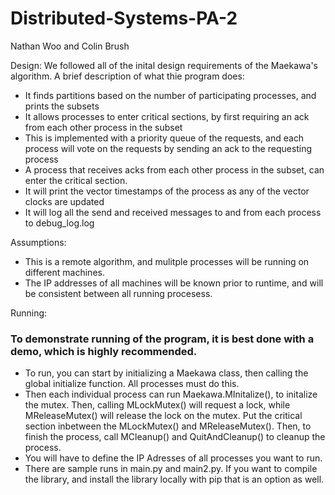 # Distributed-Systems-PA-2

Nathan Woo and Colin Brush

Design: We followed all of the inital design requirements of the Maekawa's algorithm. A brief description of what thie program does:
 - It finds partitions based on the number of participating processes, and prints the subsets
 - It allows processes to enter critical sections, by first requiring an ack from each other process in the subset
 - This is implemented with a priority queue of the requests, and each process will vote on the requests by sending an ack to the requesting process
 - A process that receives acks from each other process in the subset, can enter the critical section.
 - It will print the vector timestamps of the process as any of the vector clocks are updated
 - It will log all the send and received messages to and from each process to debug_log.log
 
Assumptions:
 - This is a remote algorithm, and mulitple processes will be running on different machines. 
 - The IP addresses of all machines will be known prior to runtime, and will be consistent between all running procesess.

Running:
### To demonstrate running of the program, it is best done with a demo, which is highly recommended.
 - To run, you can start by initializing a Maekawa class, then calling the global initialize function. All processes must do this.
 - Then each individual process can run Maekawa.MInitalize(), to initalize the mutex. Then, calling MLockMutex() will request a lock, while MReleaseMutex() will release the lock on the mutex. Put the critical section inbetween the MLockMutex() and MReleaseMutex(). Then, to finish the process, call MCleanup() and QuitAndCleanup() to cleanup the process. 
 - You will have to define the IP Adresses of all processes you want to run.
 - There are sample runs in main.py and main2.py. If you want to compile the library, and install the library locally with pip that is an option as well. 

